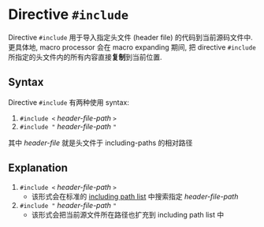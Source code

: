 # Directive `#include`

Directive `#include` 用于导入指定头文件 (header file) 的代码到当前源码文件中.
更具体地, macro processor 会在 macro expanding 期间, 把 directive `#include` 所指定的头文件内的所有内容直接**复制**到当前位置.

## Syntax

Directive `#include` 有两种使用 syntax:

1. `#include <` *header-file-path* `>`
2. `#include "` *header-file-path* `"`

其中 *header-file* 就是头文件于 including-paths 的相对路径

## Explanation

1. `#include <` *header-file-path* `>`
    - 该形式会在标准的 [including path list](https://gcc.gnu.org/onlinedocs/cpp/Search-Path.html) 中搜索指定 *header-file-path* 
2. `#include "` *header-file-path* `"`
    - 该形式会把当前源文件所在路径也扩充到 including path list 中
